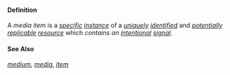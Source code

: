 #### Definition

A *media item* is a *[specific](https://github.com/gcassel/Modular-Organizing-Terminology/blob/master/terms/specific.md) [instance](https://github.com/gcassel/Modular-Organizing-Terminology/blob/master/terms/instance.md)* of a *[uniquely](https://github.com/gcassel/Modular-Organizing-Terminology/blob/master/terms/unique.md) [identified](https://github.com/gcassel/Modular-Organizing-Terminology/blob/master/terms/identify.md)* and *[potentially](https://github.com/gcassel/Modular-Organizing-Terminology/blob/master/terms/potential.md) [replicable](https://github.com/gcassel/Modular-Organizing-Terminology/blob/master/terms/replicate.md) [resource](https://github.com/gcassel/Modular-Organizing-Terminology/blob/master/terms/resource.md)* which *contains an [intentional](https://github.com/gcassel/Modular-Organizing-Terminology/blob/master/terms/intention.md) [signal](https://github.com/gcassel/Modular-Organizing-Terminology/blob/master/terms/signal.md)*.

#### See Also

*[medium](https://github.com/gcassel/Modular-Organizing-Terminology/blob/master/terms/medium.md)*, *[media](https://github.com/gcassel/Modular-Organizing-Terminology/blob/master/terms/media.md)*, *[item](https://github.com/gcassel/Modular-Organizing-Terminology/blob/master/terms/item.md)*
